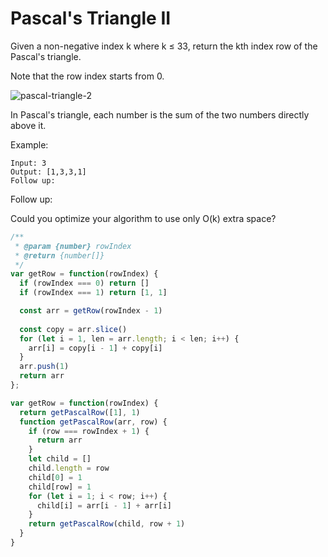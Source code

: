 # Pascal's Triangle II

Given a non-negative index k where k ≤ 33, return the kth index row of the Pascal's triangle.

Note that the row index starts from 0.

![pascal-triangle-2](https://upload.wikimedia.org/wikipedia/commons/0/0d/PascalTriangleAnimated2.gif)

In Pascal's triangle, each number is the sum of the two numbers directly above it.


Example:

    Input: 3
    Output: [1,3,3,1]
    Follow up:

Follow up:

Could you optimize your algorithm to use only O(k) extra space?


```JavaScript
/**
 * @param {number} rowIndex
 * @return {number[]}
 */
var getRow = function(rowIndex) {
  if (rowIndex === 0) return []
  if (rowIndex === 1) return [1, 1]

  const arr = getRow(rowIndex - 1)
  
  const copy = arr.slice()
  for (let i = 1, len = arr.length; i < len; i++) {
    arr[i] = copy[i - 1] + copy[i]
  }
  arr.push(1)
  return arr
};

var getRow = function(rowIndex) {
  return getPascalRow([1], 1)
  function getPascalRow(arr, row) {
    if (row === rowIndex + 1) {
      return arr
    }
    let child = []
    child.length = row
    child[0] = 1
    child[row] = 1
    for (let i = 1; i < row; i++) {
      child[i] = arr[i - 1] + arr[i]
    }
    return getPascalRow(child, row + 1)
  }
}
```
